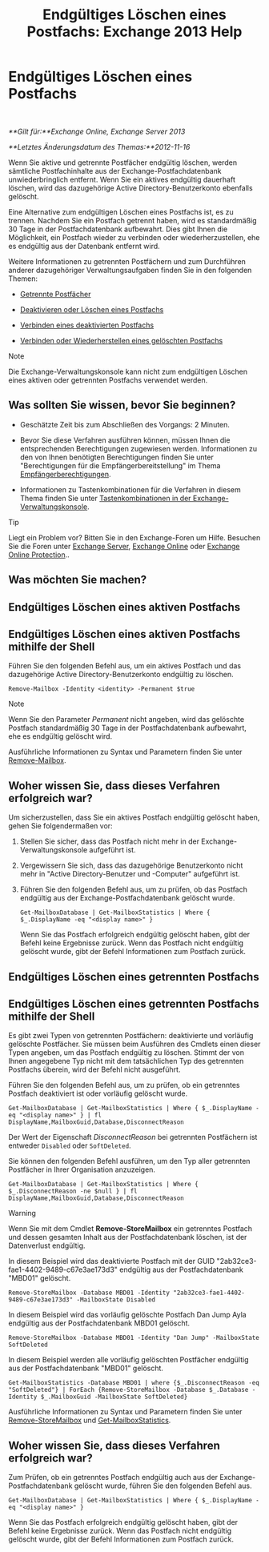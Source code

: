 ﻿---
title: 'Endgültiges Löschen eines Postfachs: Exchange 2013 Help'
TOCTitle: Endgültiges Löschen eines Postfachs
ms:assetid: df35765a-0bef-4561-9846-d91d69c0269c
ms:mtpsurl: https://technet.microsoft.com/de-de/library/JJ863440(v=EXCHG.150)
ms:contentKeyID: 50554929
ms.date: 04/24/2018
mtps_version: v=EXCHG.150
ms.translationtype: HT
---

# Endgültiges Löschen eines Postfachs

 

_**Gilt für:**Exchange Online, Exchange Server 2013_

_**Letztes Änderungsdatum des Themas:**2012-11-16_

Wenn Sie aktive und getrennte Postfächer endgültig löschen, werden sämtliche Postfachinhalte aus der Exchange-Postfachdatenbank unwiederbringlich entfernt. Wenn Sie ein aktives endgültig dauerhaft löschen, wird das dazugehörige Active Directory-Benutzerkonto ebenfalls gelöscht.

Eine Alternative zum endgültigen Löschen eines Postfachs ist, es zu trennen. Nachdem Sie ein Postfach getrennt haben, wird es standardmäßig 30 Tage in der Postfachdatenbank aufbewahrt. Dies gibt Ihnen die Möglichkeit, ein Postfach wieder zu verbinden oder wiederherzustellen, ehe es endgültig aus der Datenbank entfernt wird.

Weitere Informationen zu getrennten Postfächern und zum Durchführen anderer dazugehöriger Verwaltungsaufgaben finden Sie in den folgenden Themen:

  - [Getrennte Postfächer](disconnected-mailboxes-exchange-2013-help.md)

  - [Deaktivieren oder Löschen eines Postfachs](disable-or-delete-a-mailbox-exchange-2013-help.md)

  - [Verbinden eines deaktivierten Postfachs](connect-a-disabled-mailbox-exchange-2013-help.md)

  - [Verbinden oder Wiederherstellen eines gelöschten Postfachs](connect-or-restore-a-deleted-mailbox-exchange-2013-help.md)


> [!NOTE]
> Die Exchange-Verwaltungskonsole kann nicht zum endgültigen Löschen eines aktiven oder getrennten Postfachs verwendet werden.



## Was sollten Sie wissen, bevor Sie beginnen?

  - Geschätzte Zeit bis zum Abschließen des Vorgangs: 2 Minuten.

  - Bevor Sie diese Verfahren ausführen können, müssen Ihnen die entsprechenden Berechtigungen zugewiesen werden. Informationen zu den von Ihnen benötigten Berechtigungen finden Sie unter "Berechtigungen für die Empfängerbereitstellung" im Thema [Empfängerberechtigungen](recipients-permissions-exchange-2013-help.md).

  - Informationen zu Tastenkombinationen für die Verfahren in diesem Thema finden Sie unter [Tastenkombinationen in der Exchange-Verwaltungskonsole](keyboard-shortcuts-in-the-exchange-admin-center-exchange-online-protection-help.md).


> [!TIP]
> Liegt ein Problem vor? Bitten Sie in den Exchange-Foren um Hilfe. Besuchen Sie die Foren unter <A href="https://go.microsoft.com/fwlink/p/?linkid=60612">Exchange Server</A>, <A href="https://go.microsoft.com/fwlink/p/?linkid=267542">Exchange Online</A> oder <A href="https://go.microsoft.com/fwlink/p/?linkid=285351">Exchange Online Protection</A>..



## Was möchten Sie machen?

## Endgültiges Löschen eines aktiven Postfachs

## Endgültiges Löschen eines aktiven Postfachs mithilfe der Shell

Führen Sie den folgenden Befehl aus, um ein aktives Postfach und das dazugehörige Active Directory-Benutzerkonto endgültig zu löschen.

    Remove-Mailbox -Identity <identity> -Permanent $true


> [!NOTE]
> Wenn Sie den Parameter <EM>Permanent</EM> nicht angeben, wird das gelöschte Postfach standardmäßig 30&nbsp;Tage in der Postfachdatenbank aufbewahrt, ehe es endgültig gelöscht wird.



Ausführliche Informationen zu Syntax und Parametern finden Sie unter [Remove-Mailbox](https://technet.microsoft.com/de-de/library/aa995948\(v=exchg.150\)).

## Woher wissen Sie, dass dieses Verfahren erfolgreich war?

Um sicherzustellen, dass Sie ein aktives Postfach endgültig gelöscht haben, gehen Sie folgendermaßen vor:

1.  Stellen Sie sicher, dass das Postfach nicht mehr in der Exchange-Verwaltungskonsole aufgeführt ist.

2.  Vergewissern Sie sich, dass das dazugehörige Benutzerkonto nicht mehr in "Active Directory-Benutzer und -Computer" aufgeführt ist.

3.  Führen Sie den folgenden Befehl aus, um zu prüfen, ob das Postfach endgültig aus der Exchange-Postfachdatenbank gelöscht wurde.
    
        Get-MailboxDatabase | Get-MailboxStatistics | Where { $_.DisplayName -eq "<display name>" }
    
    Wenn Sie das Postfach erfolgreich endgültig gelöscht haben, gibt der Befehl keine Ergebnisse zurück. Wenn das Postfach nicht endgültig gelöscht wurde, gibt der Befehl Informationen zum Postfach zurück.

## Endgültiges Löschen eines getrennten Postfachs

## Endgültiges Löschen eines getrennten Postfachs mithilfe der Shell

Es gibt zwei Typen von getrennten Postfächern: deaktivierte und vorläufig gelöschte Postfächer. Sie müssen beim Ausführen des Cmdlets einen dieser Typen angeben, um das Postfach endgültig zu löschen. Stimmt der von Ihnen angegebene Typ nicht mit dem tatsächlichen Typ des getrennten Postfachs überein, wird der Befehl nicht ausgeführt.

Führen Sie den folgenden Befehl aus, um zu prüfen, ob ein getrenntes Postfach deaktiviert ist oder vorläufig gelöscht wurde.

    Get-MailboxDatabase | Get-MailboxStatistics | Where { $_.DisplayName -eq "<display name>" } | fl DisplayName,MailboxGuid,Database,DisconnectReason

Der Wert der Eigenschaft *DisconnectReason* bei getrennten Postfächern ist entweder `Disabled` oder `SoftDeleted`.

Sie können den folgenden Befehl ausführen, um den Typ aller getrennten Postfächer in Ihrer Organisation anzuzeigen.

    Get-MailboxDatabase | Get-MailboxStatistics | Where { $_.DisconnectReason -ne $null } | fl DisplayName,MailboxGuid,Database,DisconnectReason


> [!WARNING]
> Wenn Sie mit dem Cmdlet <STRONG>Remove-StoreMailbox</STRONG> ein getrenntes Postfach und dessen gesamten Inhalt aus der Postfachdatenbank löschen, ist der Datenverlust endgültig.



In diesem Beispiel wird das deaktivierte Postfach mit der GUID "2ab32ce3-fae1-4402-9489-c67e3ae173d3" endgültig aus der Postfachdatenbank "MBD01" gelöscht.

    Remove-StoreMailbox -Database MBD01 -Identity "2ab32ce3-fae1-4402-9489-c67e3ae173d3" -MailboxState Disabled

In diesem Beispiel wird das vorläufig gelöschte Postfach Dan Jump Ayla endgültig aus der Postfachdatenbank MBD01 gelöscht.

    Remove-StoreMailbox -Database MBD01 -Identity "Dan Jump" -MailboxState SoftDeleted

In diesem Beispiel werden alle vorläufig gelöschten Postfächer endgültig aus der Postfachdatenbank "MBD01" gelöscht.

    Get-MailboxStatistics -Database MBD01 | where {$_.DisconnectReason -eq "SoftDeleted"} | ForEach {Remove-StoreMailbox -Database $_.Database -Identity $_.MailboxGuid -MailboxState SoftDeleted}

Ausführliche Informationen zu Syntax und Parametern finden Sie unter [Remove-StoreMailbox](https://technet.microsoft.com/de-de/library/ff829913\(v=exchg.150\)) und [Get-MailboxStatistics](https://technet.microsoft.com/de-de/library/bb124612\(v=exchg.150\)).

## Woher wissen Sie, dass dieses Verfahren erfolgreich war?

Zum Prüfen, ob ein getrenntes Postfach endgültig auch aus der Exchange-Postfachdatenbank gelöscht wurde, führen Sie den folgenden Befehl aus.

    Get-MailboxDatabase | Get-MailboxStatistics | Where { $_.DisplayName -eq "<display name>" }

Wenn Sie das Postfach erfolgreich endgültig gelöscht haben, gibt der Befehl keine Ergebnisse zurück. Wenn das Postfach nicht endgültig gelöscht wurde, gibt der Befehl Informationen zum Postfach zurück.

